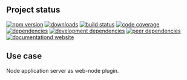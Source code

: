 <!-- #!/usr/bin/env markdown
-*- coding: utf-8 -*-

region header
Copyright Torben Sickert (info["~at~"]torben.website) 16.12.2012

License
   This library written by Torben Sickert stand under a creative commons
   naming 3.0 unported license.
   See https://creativecommons.org/licenses/by/3.0/deed.de
endregion -->

Project status
--------------

[![npm version](https://badge.fury.io/js/application-server-web-node-plugin.svg)](https://www.npmjs.com/package/application-server-web-node-plugin)
[![downloads](https://img.shields.io/npm/dy/application-server-web-node-plugin.svg)](https://www.npmjs.com/package/application-server-web-node-plugin)
[![build status](https://travis-ci.org/thaibault/application-server-web-node-plugin.svg?branch=master)](https://travis-ci.org/thaibault/application-server-web-node-plugin)
[![code coverage](https://coveralls.io/repos/github/thaibault/application-server-web-node-plugin/badge.svg)](https://coveralls.io/github/thaibault/application-server-web-node-plugin)
[![dependencies](https://img.shields.io/david/thaibault/application-server-web-node-plugin.svg)](https://david-dm.org/thaibault/application-server-web-node-plugin)
[![development dependencies](https://img.shields.io/david/dev/thaibault/application-server-web-node-plugin.svg)](https://david-dm.org/thaibault/application-server-web-node-plugin?type=dev)
[![peer dependencies](https://img.shields.io/david/peer/thaibault/application-server-web-node-plugin.svg)](https://david-dm.org/thaibault/application-server-web-node-plugin?type=peer)
[![documentationd website](https://img.shields.io/website-up-down-green-red/https/torben.website/application-server-web-node-plugin.svg?label=documentation-website)](https://torben.website/application-server-web-node-plugin)

Use case
--------

Node application server as web-node plugin.

<!-- region vim modline
vim: set tabstop=4 shiftwidth=4 expandtab:
vim: foldmethod=marker foldmarker=region,endregion:
endregion -->
